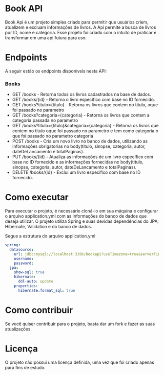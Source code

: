 # Book API
Book Api é um projeto simples criado para permitir que usuários criem, atualizem e excluam informações de livros. A Api permite a busca de livros por ID, nome e categoria. Esse projeto foi criado com o intuito de praticar e transformar em uma api futura para uso.

# Endpoints
A seguir estão os endpoints disponíveis nesta API:

### Books
- GET /books - Retorna todos os livros cadastrados na base de dados.
- GET /books/{id} - Retorna o livro específico com base no ID fornecido.
- GET /books?titulo={titulo} - Retorna os livros que contem no titulo, oque foi passado no parametro
- GET /books?categoria={categoria} - Retorna os livros que contem a categoria passada no parametro
- GET /books?titulo={titulo}&categoria={categoria} - Retorna os livros que contem no titulo oque foi passado no parametro e tem como categoria o que foi passado no parametro categoria
- POST /books - Cria um novo livro no banco de dados, utilizando as informações obrigatorias no body(titulo, sinopse, categoria, autor, dateDeLancamento e totalPaginas).
- PUT /books/{id} - Atualiza as informações de um livro específico com base no ID fornecido e as informações fornecidas no body(titulo, sinopse, categoria, autor, dateDeLancamento e totalPaginas).
- DELETE /books/{id} - Exclui um livro específico com base no ID fornecido.

# Como executar
Para executar o projeto, é necessário cloná-lo em sua máquina e configurar o arquivo application.yml com as informações do banco de dados que deseja utilizar. O projeto utiliza Spring e suas devidas dependências do JPA, Hibernate, Validation e do banco de dados.

Segue a estrutura do arquivo application.yml:

```yml
spring:
  datasource:
    url: jdbc:mysql://localhost:3306/bookapi?useTimezone=true&serverTimezone=UTC&useLegacyDate
    username:
    password:
  jpa:
    show-sql: true
    hibernate:
      ddl-auto: update
    properties:
      hibernate.format_sql: true 
```

# Como contribuir
Se você quiser contribuir para o projeto, basta dar um fork e fazer as suas atualizações.

# Licença
O projeto não possui uma licença definida, uma vez que foi criado apenas para fins de estudo.
